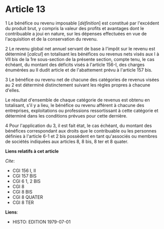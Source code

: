 # Article 13

1  Le bénéfice ou revenu imposable [*définition*] est constitué par l'excédent du produit brut, y compris la valeur des
profits et avantages dont le contribuable a joui en nature, sur les dépenses effectuées en vue de l'acquisition et de la
conservation du revenu.

2  Le revenu global net annuel servant de base à l'impôt sur le revenu est déterminé [*calcul*] en totalisant les bénéfices
ou revenus nets visés aux I à VII bis de la 1re sous-section de la présente section, compte tenu, le cas échéant, du montant
des déficits visés à l'article 156-I, des charges énumérées au II dudit article et de l'abattement prévu à l'article 157 bis.

3  Le bénéfice ou revenu net de chacune des catégories de revenus visées au 2 est déterminé distinctement suivant les règles
propres à chacune d'elles.

Le résultat d'ensemble de chaque catégorie de revenus est obtenu en totalisant, s'il y a lieu, le bénéfice ou revenu afférent
à chacune des entreprises, exploitations ou professions ressortissant à cette catégorie et déterminé dans les conditions
prévues pour cette dernière.

4  Pour l'application du 3, il est fait état, le cas échéant, du montant des bénéfices correspondant aux droits que le
contribuable ou les personnes définies à l'article 6-1 et 2 bis possèdent en tant qu'associés ou membres de sociétés
indiquées aux articles 8, 8 bis, 8 ter et 8 quater.

**Liens relatifs à cet article**

_Cite_:

  - CGI 156 I, II
  - CGI 157 BIS
  - CGI 6 1, 2 BIS
  - CGI 8
  - CGI 8 BIS
  - CGI 8 QUATER
  - CGI 8 TER

**Liens**:

  - HISTO: EDITION 1979-07-01
